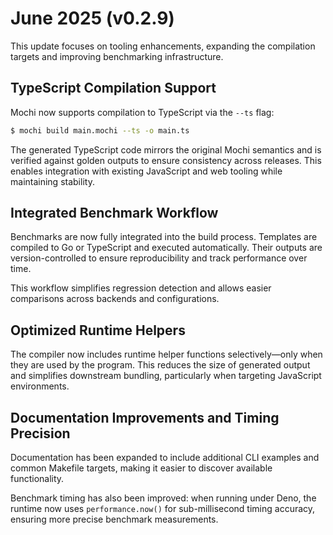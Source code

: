 # June 2025 (v0.2.9)

This update focuses on tooling enhancements, expanding the compilation targets and improving benchmarking infrastructure.

## TypeScript Compilation Support

Mochi now supports compilation to TypeScript via the `--ts` flag:

```bash
$ mochi build main.mochi --ts -o main.ts
```

The generated TypeScript code mirrors the original Mochi semantics and is verified against golden outputs to ensure consistency across releases. This enables integration with existing JavaScript and web tooling while maintaining stability.

## Integrated Benchmark Workflow

Benchmarks are now fully integrated into the build process. Templates are compiled to Go or TypeScript and executed automatically. Their outputs are version-controlled to ensure reproducibility and track performance over time.

This workflow simplifies regression detection and allows easier comparisons across backends and configurations.

## Optimized Runtime Helpers

The compiler now includes runtime helper functions selectively—only when they are used by the program. This reduces the size of generated output and simplifies downstream bundling, particularly when targeting JavaScript environments.

## Documentation Improvements and Timing Precision

Documentation has been expanded to include additional CLI examples and common Makefile targets, making it easier to discover available functionality.

Benchmark timing has also been improved: when running under Deno, the runtime now uses `performance.now()` for sub-millisecond timing accuracy, ensuring more precise benchmark measurements.